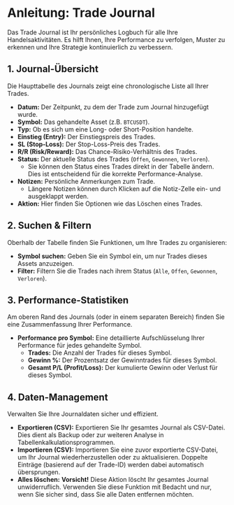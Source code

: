 # Anleitung: Trade Journal

Das Trade Journal ist Ihr persönliches Logbuch für alle Ihre Handelsaktivitäten. Es hilft Ihnen, Ihre Performance zu verfolgen, Muster zu erkennen und Ihre Strategie kontinuierlich zu verbessern.

## 1. Journal-Übersicht

Die Haupttabelle des Journals zeigt eine chronologische Liste all Ihrer Trades.

*   **Datum:** Der Zeitpunkt, zu dem der Trade zum Journal hinzugefügt wurde.
*   **Symbol:** Das gehandelte Asset (z.B. `BTCUSDT`).
*   **Typ:** Ob es sich um eine Long- oder Short-Position handelte.
*   **Einstieg (Entry):** Der Einstiegspreis des Trades.
*   **SL (Stop-Loss):** Der Stop-Loss-Preis des Trades.
*   **R/R (Risk/Reward):** Das Chance-Risiko-Verhältnis des Trades.
*   **Status:** Der aktuelle Status des Trades (`Offen`, `Gewonnen`, `Verloren`).
    *   Sie können den Status eines Trades direkt in der Tabelle ändern. Dies ist entscheidend für die korrekte Performance-Analyse.
*   **Notizen:** Persönliche Anmerkungen zum Trade.
    *   Längere Notizen können durch Klicken auf die Notiz-Zelle ein- und ausgeklappt werden.
*   **Aktion:** Hier finden Sie Optionen wie das Löschen eines Trades.

## 2. Suchen & Filtern

Oberhalb der Tabelle finden Sie Funktionen, um Ihre Trades zu organisieren:

*   **Symbol suchen:** Geben Sie ein Symbol ein, um nur Trades dieses Assets anzuzeigen.
*   **Filter:** Filtern Sie die Trades nach ihrem Status (`Alle`, `Offen`, `Gewonnen`, `Verloren`).

## 3. Performance-Statistiken

Am oberen Rand des Journals (oder in einem separaten Bereich) finden Sie eine Zusammenfassung Ihrer Performance.

*   **Performance pro Symbol:** Eine detaillierte Aufschlüsselung Ihrer Performance für jedes gehandelte Symbol.
    *   **Trades:** Die Anzahl der Trades für dieses Symbol.
    *   **Gewinn %:** Der Prozentsatz der Gewinntrades für dieses Symbol.
    *   **Gesamt P/L (Profit/Loss):** Der kumulierte Gewinn oder Verlust für dieses Symbol.

## 4. Daten-Management

Verwalten Sie Ihre Journaldaten sicher und effizient.

*   **Exportieren (CSV):** Exportieren Sie Ihr gesamtes Journal als CSV-Datei. Dies dient als Backup oder zur weiteren Analyse in Tabellenkalkulationsprogrammen.
*   **Importieren (CSV):** Importieren Sie eine zuvor exportierte CSV-Datei, um Ihr Journal wiederherzustellen oder zu aktualisieren. Doppelte Einträge (basierend auf der Trade-ID) werden dabei automatisch übersprungen.
*   **Alles löschen:** **Vorsicht!** Diese Aktion löscht Ihr gesamtes Journal unwiderruflich. Verwenden Sie diese Funktion mit Bedacht und nur, wenn Sie sicher sind, dass Sie alle Daten entfernen möchten.
